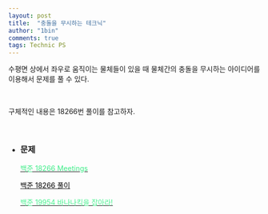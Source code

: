 ```yaml
---
layout: post
title:  "충돌을 무시하는 테크닉"
author: "1bin"
comments: true
tags: Technic PS
---
```


 수평면 상에서 좌우로 움직이는 물체들이 있을 때 물체간의 충돌을 무시하는 아이디어를 이용해서 문제를 풀 수 있다.   

<br>

 구체적인 내용은 18266번 풀이를 참고하자.

<br>

* ### 문제 

    [<font color= '#40ed89'>백준 18266 Meetings </font>](https://www.acmicpc.net/problem/18266) 

    [<font color = 'black'>백준 18266 풀이</font>](https://1bin01.github.io/2020-12-26/boj-18266)

    [<font color = '#49f290'>백준 19954 바나나킥을 잡아라!</font>](https://www.acmicpc.net/problem/19954)

    

